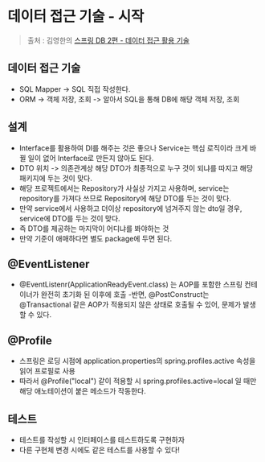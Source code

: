 데이터 접근 기술 - 시작
==
> 출처 : 김영한의 [스프링 DB 2편 - 데이터 접근 활용 기술](https://www.inflearn.com/course/%EC%8A%A4%ED%94%84%EB%A7%81-db-2/dashboard)

데이터 접근 기술
--
- SQL Mapper -> SQL 직접 작성한다.
- ORM -> 객체 저장, 조회 -> 알아서 SQL을 통해 DB에 해당 객체 저장, 조회

설계
--
- Interface를 활용하여 DI를 해주는 것은 좋으나 Service는 핵심 로직이라 크게 바뀔 일이 없어 Interface로 만든지 않아도 된다.
- DTO 위치 -> 의존관계상 해당 DTO가 최종적으로 누구 것이 되냐를 따지고 해당 패키지에 두는 것이 맞다.
- 해당 프로젝트에서는 Repository가 사실상 가지고 사용하며, service는 repository를 가져다 쓰므로 Repository에 해당 DTO를 두는 것이 맞다.
- 만약 service에서 사용하고 더이상 repository에 넘겨주지 않는 dto일 경우, service에 DTO를 두는 것이 맞다.
- 즉 DTO를 제공하는 마지막이 어디냐를 봐야하는 것
- 만약 기준이 애매하다면 별도 package에 두면 된다.

@EventListener
--
- @EventListenr(ApplicationReadyEvent.class) 는 AOP를 포함한 스프링 컨테이너가 완전히 초기화 된 이후에 호출
-반면, @PostConstruct는 @Transactional 같은 AOP가 적용되지 않은 상태로 호출될 수 있어, 문제가 발생할 수 있다.

@Profile
--
- 스프링은 로딩 시점에 application.properties의 spring.profiles.active 속성을 읽어 프로필로 사용
- 따라서 @Profile("local") 같이 적용할 시 spring.profiles.active=local 일 때만 해당 애노테이션이 붙은 메소드가 작동한다.

테스트
--
- 테스트를 작성할 시 인터페이스를 테스트하도록 구현하자
- 다른 구현체 변경 시에도 같은 테스트를 사용할 수 있다!